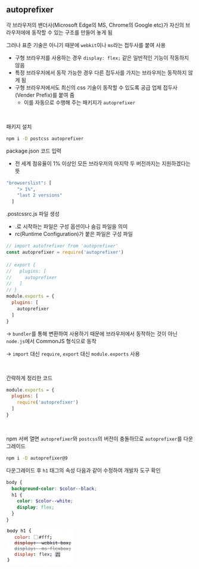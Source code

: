 ## autoprefixer

각 브라우저의 밴더사(Microsoft Edge의 MS, Chrome의 Google etc)가 자신의 브라우저에에 동작할 수 있는 구조를 만들어 놓게 됨

그러나 표준 기술은 아니기 때문에 `webkit`이나 `ms`라는 접두사를 붙여 사용

- 구형 브라우저를 사용하는 경우 `display: flex;` 같은 일반적인 기능이 작동하지 않음
- 특정 브라우저에서 동작 가능한 경우 다른 접두사를 가지는 브라우저는 동작하지 않게 됨
- 구형 브라우저에서도 최신의 css 기술이 동작할 수 있도록 공급 업체 접두사(Vender Prefix)를 붙여 줌
    - 이를 자동으로 수행해 주는 패키지가 `autoprefixer`

<br/>

패키지 설치

```bash
npm i -D postcss autoprefixer
```

package.json 코드 입력

- 전 세계 점유율이 1% 이상인 모든 브라우저의 마지막 두 버전까지는 지원하겠다는 뜻

```bash
"browserslist": [
    "> 1%",
    "last 2 versions"
  ]
```

.postcssrc.js 파일 생성

- .로 시작하는 파일은 구성 옵션이나 숨김 파일을 의미
- rc(Runtime Configuration)가 붙은 파일은 구성 파일

```jsx
// import autofrefixer from 'autoprefixer'
const autoprefixer = require('autoprefixer')

// export {
//   plugins: [
//     autoprefixer
//   ]
// }
module.exports = {
  plugins: [
    autoprefixer
  ]
}
```

→ `bundler`를 통해 변환하여 사용하기 때문에 브라우저에서 동작하는 것이 아닌 `node.js`에서 CommonJS 형식으로 동작

→ `import` 대신 `require`, `export` 대신 `module.exports` 사용

<br/>

간략하게 정리한 코드

```jsx
module.exports = {
  plugins: [
    require('autoprefixer')
  ]
}
```

<br/>

npm 서버 열면 `autoprefixer`와 `postcss`의 버전이 충돌하므로 `autoprefixer`를 다운그레이드

```bash
npm i -D autoprefixer@9
```

다운그레이드 후 `h1` 태그의 속성 다음과 같이 수정하여 개발자 도구 확인

```scss
body {
  background-color: $color--black;
  h1 {
    color: $color--white;
    display: flex;
  }
}
```

<img src="../images/1-4.png" width="180px" />